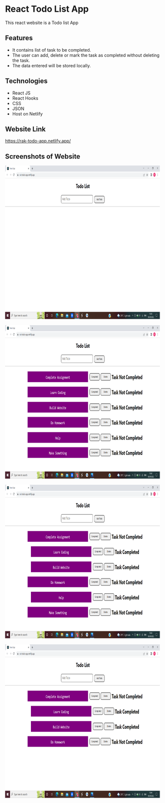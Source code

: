 # React Todo List App
This react website is a Todo list App

## Features
* It contains list of task to be completed.
* The user can add, delete or mark the task as completed without deleting the task.
* The data entered will be stored locally.

## Technologies
* React JS 
* React Hooks
* CSS
* JSON
* Host on Netlify

## Website Link
https://rak-todo-app.netlify.app/

## Screenshots of Website

<img src=images/Enter_Task.png height="500px"/>
<br/><br/>

<img src=images/Task_Page.png height="500px"/>
<br/><br/>

<img src=images/Completed_task.png height="500px"/>
<br/><br/>

<img src=images/Delete_Task.png height="500px"/>
<br/><br/>
